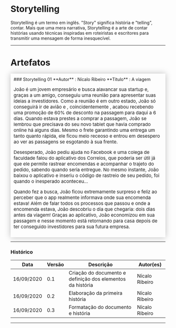 # Storytelling
Storytelling é um termo em inglês. "Story" significa história e "telling", contar. Mais que uma mera narrativa, Storytelling é a arte de contar histórias usando técnicas inspiradas em roteiristas e escritores para transmitir uma mensagem de forma inesquecível.

- - -

# Artefatos
<div style="-webkit-box-shadow: 0px 0px 19px 0px rgba(0,0,0,0.25);
-moz-box-shadow: 0px 0px 19px 0px rgba(0,0,0,0.25);
box-shadow: 0px 0px 19px 0px rgba(0,0,0,0.25); padding:10px">
### Storytelling 01
**Autor** : Nícalo Ribeiro  
**Título** : A viagem

<p style="font-size: 15px">João é um jovem empresário e busca alavancar sua startup e, graças a um amigo, conseguiu uma reunião para apresentar suas ideias a investidores. Como a reunião é em outro estado, João só conseguirá ir de avião e , coincidentemente , acabou recebendo uma promoção de 60% de desconto na passagem para daqui a 6 dias. Quando estava prestes a comprar a passagem, João se lembrou que precisava do seu novo tablet que havia comprado online há alguns dias. Mesmo o frete garantindo uma entrega um tanto quanto rápida, ele ficou meio receoso e entrou em desespero ao ver as passagens se esgotando à sua frente.</p>
<p style="font-size: 15px">Desesperado, João pediu ajuda no Facebook e uma colega de faculdade falou do aplicativo dos Correios, que poderia ser útil já que ele permite rastrear encomendas e acompanhar o trajeto do pedido, sabendo quando seria entregue. No mesmo instante, João baixou o aplicativo e inseriu o código de rastreio de seu pedido, foi quando o inesperado aconteceu...</p>
<p style="font-size: 15px">Quando fez a busca, João ficou extremamente surpreso e feliz ao perceber que o app realmente informava onde sua encomenda estava! Além de falar todos os processos que passou e onde a encomenda estava, João descobriu o dia que chegaria: dois dias antes da viagem! 
Graças ao aplicativo, João economizou em sua passagem e nesse momento está retornando para casa depois de ter conseguido investidores para sua futura empresa.</p>
</div>  

- - -
 
### Histórico  

| Data     | Versão | Descrição                         | Autor(es)                                        |
| -------- | ------ | --------------------------------- | ------------------------------------------------ |
| 16/09/2020 | 0.1 | Criação do documento e definição dos elementos da história | Nícalo Ribeiro |
| 16/09/2020 | 0.2 | Elaboração da primeira história | Nícalo Ribeiro |
| 16/09/2020 | 0.3 | Formatação do documento e história | Nícalo Ribeiro |

- - -
